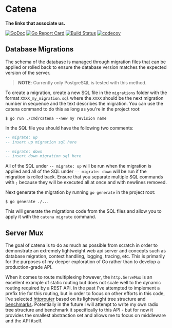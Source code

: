 # Catena

**The links that associate us.**

[![GoDoc](https://godoc.org/github.com/bbengfort/catena?status.svg)](https://godoc.org/github.com/bbengfort/catena)
[![Go Report Card](https://goreportcard.com/badge/github.com/bbengfort/catena)](https://goreportcard.com/report/github.com/bbengfort/catena)
[![Build Status](https://travis-ci.com/bbengfort/catena.svg?branch=master)](https://travis-ci.com/bbengfort/catena)
[![codecov](https://codecov.io/gh/bbengfort/catena/branch/master/graph/badge.svg)](https://codecov.io/gh/bbengfort/catena)


## Database Migrations

The schema of the database is managed through migration files that can be applied or rolled back to ensure the database version matches the expected version of the server.

> **NOTE**: Currently only PostgreSQL is tested with this method.

To create a migration, create a new SQL file in the `migrations` folder with the format `XXXX_my_migration.sql` where the `XXXX` should be the next migration number in sequence and the text describes the migration. You can use the catena command to do this as long as you're in the project root:

```
$ go run ./cmd/catena --new my revision name
```

In the SQL file you should have the following two comments:

```sql
-- migrate: up
-- insert up migration sql here

-- migrate: down
-- insert down migration sql here
```

All of the SQL under `-- migrate: up` will be run when the migration is applied and all of the SQL under `-- migrate: down` will be run if the migration is rolled back. Ensure that you separate multiple SQL commands with `;` because they will be executed all at once and with newlines removed.

Next generate the migration by running `go generate` in the project root:

```
$ go generate ./...
```

This will generate the migrations code from the SQL files and allow you to apply it with the `catena migrate` command.

## Server Mux

The goal of catena is to do as much as possible from scratch in order to demonstrate an extremely lightweight web api server and concepts such as database migration, context handling, logging, tracing, etc. This is primarily for the purposes of my deeper exploration of Go rather than to develop a production-grade API.

When it comes to route multiplexing however, the `http.ServeMux` is an excellent example of static routing but does not scale well to the dynamic routing required by a REST API. In the past I've attempted to implement a prefix trie for this routing, but in order to focus on other efforts in this code, I've selected [httprouter](https://github.com/julienschmidt/httprouter) based on its lightweight tree structure and [benchmarks](https://github.com/julienschmidt/go-http-routing-benchmark). Potentially in the future I will attempt to write my own radix tree structure and benchmark it specifically to this API - but for now it provides the smallest abstraction set and allows me to focus on middleware and the API itself.